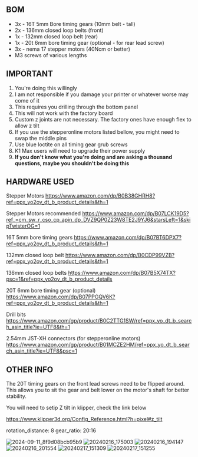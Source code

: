 ## BOM

- 3x - 16T 5mm Bore timing gears (10mm belt - tall)
- 2x - 136mm closed loop belts (front)
- 1x - 132mm closed loop belt (rear)
- 1x - 20t 6mm bore timing gear (optional - for rear lead screw)
- 3x - nema 17 stepper motors (40Ncm or better)
- M3 screws of various lengths


## IMPORTANT

1. You're doing this willingly
2. I am not responsible if you damage your printer or whatever worse may come of it
3. This requires you drilling through the bottom panel
4. This will not work with the factory board
5. Custom z joints are not necessary. The factory ones have enough flex to allow z tilt
6. If you use the stepperonline motors listed bellow, you might need to swap the middle pins
7. Use blue loctite on all timing gear grub screws
8. K1 Max users will need to upgrade their power supply
9. **If you don't know what you're doing and are asking a thousand questions, maybe you shouldn't be doing this**


## HARDWARE USED

Stepper Motors
https://www.amazon.com/dp/B0B38GHRH8?ref=ppx_yo2ov_dt_b_product_details&th=1

Stepper Motors recommended
https://www.amazon.com/dp/B07LCK19D5?ref_=cm_sw_r_cso_cp_apin_dp_DVZ9QP0Z23W8TE2J9YJ6&starsLeft=1&skipTwisterOG=1

16T 5mm bore timing gears
https://www.amazon.com/dp/B07BT6DPX7?ref=ppx_yo2ov_dt_b_product_details&th=1

132mm closed loop belt
https://www.amazon.com/dp/B0CDP99VZB?ref=ppx_yo2ov_dt_b_product_details&th=1

136mm closed loop belts
https://www.amazon.com/dp/B07B5X74TX?psc=1&ref=ppx_yo2ov_dt_b_product_details

20T 6mm bore timing gear (optional)
https://www.amazon.com/dp/B07PPGQV6K?ref=ppx_yo2ov_dt_b_product_details&th=1

Drill bits
https://www.amazon.com/gp/product/B0C2TTG1SW/ref=ppx_yo_dt_b_search_asin_title?ie=UTF8&th=1

2.54mm JST-XH connectors (for stepperonline motors)
https://www.amazon.com/gp/product/B01MCZE2HM/ref=ppx_yo_dt_b_search_asin_title?ie=UTF8&psc=1


## OTHER INFO

The 20T timing gears on the front lead screws need to be flipped around. This allows you to sit the gear and belt lower on the motor's shaft for better stability. 

You will need to setip Z tilt in klipper, check the link below

https://www.klipper3d.org/Config_Reference.html?h=pixel#z_tilt

rotation_distance: 8
gear_ratio: 20:16


![2024-09-11_8f9d08bcb95b9](https://github.com/user-attachments/assets/6ddf3d51-2e46-4c4b-9ebd-a2e615cbe783)
![20240216_175003](https://github.com/user-attachments/assets/d5e1bd61-5321-46d9-be9b-8bc0aee126e7)
![20240216_194147](https://github.com/user-attachments/assets/b8507894-3ab1-4ec8-9788-71adb0fd563a)
![20240216_201554](https://github.com/user-attachments/assets/2a8f7eb8-f694-4a2c-9df1-74fd66d04bca)
![20240217_151309](https://github.com/user-attachments/assets/c2dc584b-1670-430d-b957-4e63e3679b52)
![20240217_151255](https://github.com/user-attachments/assets/ec61f45c-95f7-4cb8-a462-5db1311f93f3)








